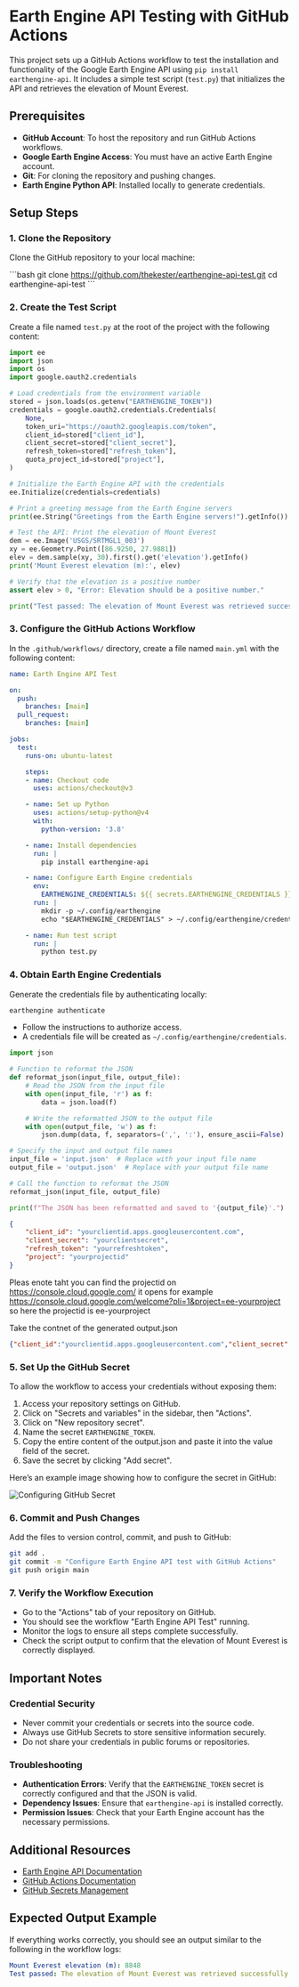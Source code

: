 # Earth Engine API Testing with GitHub Actions

This project sets up a GitHub Actions workflow to test the installation and functionality of the Google Earth Engine API using `pip install earthengine-api`. It includes a simple test script (`test.py`) that initializes the API and retrieves the elevation of Mount Everest.

## Prerequisites

- **GitHub Account**: To host the repository and run GitHub Actions workflows.
- **Google Earth Engine Access**: You must have an active Earth Engine account.
- **Git**: For cloning the repository and pushing changes.
- **Earth Engine Python API**: Installed locally to generate credentials.

## Setup Steps

### 1. Clone the Repository

Clone the GitHub repository to your local machine:

\`\`\`bash
git clone https://github.com/thekester/earthengine-api-test.git
cd earthengine-api-test
\`\`\`

### 2. Create the Test Script

Create a file named `test.py` at the root of the project with the following content:

```python
import ee
import json
import os
import google.oauth2.credentials

# Load credentials from the environment variable
stored = json.loads(os.getenv("EARTHENGINE_TOKEN"))
credentials = google.oauth2.credentials.Credentials(
    None,
    token_uri="https://oauth2.googleapis.com/token",
    client_id=stored["client_id"],
    client_secret=stored["client_secret"],
    refresh_token=stored["refresh_token"],
    quota_project_id=stored["project"],
)

# Initialize the Earth Engine API with the credentials
ee.Initialize(credentials=credentials)

# Print a greeting message from the Earth Engine servers
print(ee.String("Greetings from the Earth Engine servers!").getInfo())

# Test the API: Print the elevation of Mount Everest
dem = ee.Image('USGS/SRTMGL1_003')
xy = ee.Geometry.Point([86.9250, 27.9881])
elev = dem.sample(xy, 30).first().get('elevation').getInfo()
print('Mount Everest elevation (m):', elev)

# Verify that the elevation is a positive number
assert elev > 0, "Error: Elevation should be a positive number."

print("Test passed: The elevation of Mount Everest was retrieved successfully.")
```

### 3. Configure the GitHub Actions Workflow

In the `.github/workflows/` directory, create a file named `main.yml` with the following content:

```yaml
name: Earth Engine API Test

on:
  push:
    branches: [main]
  pull_request:
    branches: [main]

jobs:
  test:
    runs-on: ubuntu-latest

    steps:
    - name: Checkout code
      uses: actions/checkout@v3

    - name: Set up Python
      uses: actions/setup-python@v4
      with:
        python-version: '3.8'

    - name: Install dependencies
      run: |
        pip install earthengine-api

    - name: Configure Earth Engine credentials
      env:
        EARTHENGINE_CREDENTIALS: ${{ secrets.EARTHENGINE_CREDENTIALS }}
      run: |
        mkdir -p ~/.config/earthengine
        echo "$EARTHENGINE_CREDENTIALS" > ~/.config/earthengine/credentials

    - name: Run test script
      run: |
        python test.py
```

### 4. Obtain Earth Engine Credentials

Generate the credentials file by authenticating locally:

```bash
earthengine authenticate
```

- Follow the instructions to authorize access.
- A credentials file will be created as `~/.config/earthengine/credentials`.

```python
import json

# Function to reformat the JSON
def reformat_json(input_file, output_file):
    # Read the JSON from the input file
    with open(input_file, 'r') as f:
        data = json.load(f)

    # Write the reformatted JSON to the output file
    with open(output_file, 'w') as f:
        json.dump(data, f, separators=(',', ':'), ensure_ascii=False)

# Specify the input and output file names
input_file = 'input.json'  # Replace with your input file name
output_file = 'output.json'  # Replace with your output file name

# Call the function to reformat the JSON
reformat_json(input_file, output_file)

print(f"The JSON has been reformatted and saved to '{output_file}'.")
```

```json
{
    "client_id": "yourclientid.apps.googleusercontent.com",
    "client_secret": "yourclientsecret",
    "refresh_token": "yourrefreshtoken",
    "project": "yourprojectid"
}
```

Pleas enote taht you can find the projectid on https://console.cloud.google.com/ it opens for example https://console.cloud.google.com/welcome?pli=1&project=ee-yourproject so here the projectid is ee-yourproject

Take the contnet of the generated output.json

```json
{"client_id":"yourclientid.apps.googleusercontent.com","client_secret":"yourclientsecret","refresh_token":"yourrefreshtoken","project":"yourprojectid"}
```

### 5. Set Up the GitHub Secret

To allow the workflow to access your credentials without exposing them:

1. Access your repository settings on GitHub.
2. Click on "Secrets and variables" in the sidebar, then "Actions".
3. Click on "New repository secret".
4. Name the secret `EARTHENGINE_TOKEN`.
6. Copy the entire content of the output.json and paste it into the value field of the secret.
8. Save the secret by clicking "Add secret".

Here’s an example image showing how to configure the secret in GitHub:

![Configuring GitHub Secret](EARTHENGINE_TOKEN.png)

### 6. Commit and Push Changes

Add the files to version control, commit, and push to GitHub:

```bash
git add .
git commit -m "Configure Earth Engine API test with GitHub Actions"
git push origin main
```

### 7. Verify the Workflow Execution

- Go to the "Actions" tab of your repository on GitHub.
- You should see the workflow "Earth Engine API Test" running.
- Monitor the logs to ensure all steps complete successfully.
- Check the script output to confirm that the elevation of Mount Everest is correctly displayed.

## Important Notes

### Credential Security

- Never commit your credentials or secrets into the source code.
- Always use GitHub Secrets to store sensitive information securely.
- Do not share your credentials in public forums or repositories.

### Troubleshooting

- **Authentication Errors**: Verify that the `EARTHENGINE_TOKEN` secret is correctly configured and that the JSON is valid.
- **Dependency Issues**: Ensure that `earthengine-api` is installed correctly.
- **Permission Issues**: Check that your Earth Engine account has the necessary permissions.

## Additional Resources

- [Earth Engine API Documentation](https://developers.google.com/earth-engine)
- [GitHub Actions Documentation](https://docs.github.com/en/actions)
- [GitHub Secrets Management](https://docs.github.com/en/actions/security-guides/encrypted-secrets)

## Expected Output Example

If everything works correctly, you should see an output similar to the following in the workflow logs:

```yaml
Mount Everest elevation (m): 8848
Test passed: The elevation of Mount Everest was retrieved successfully.
```
